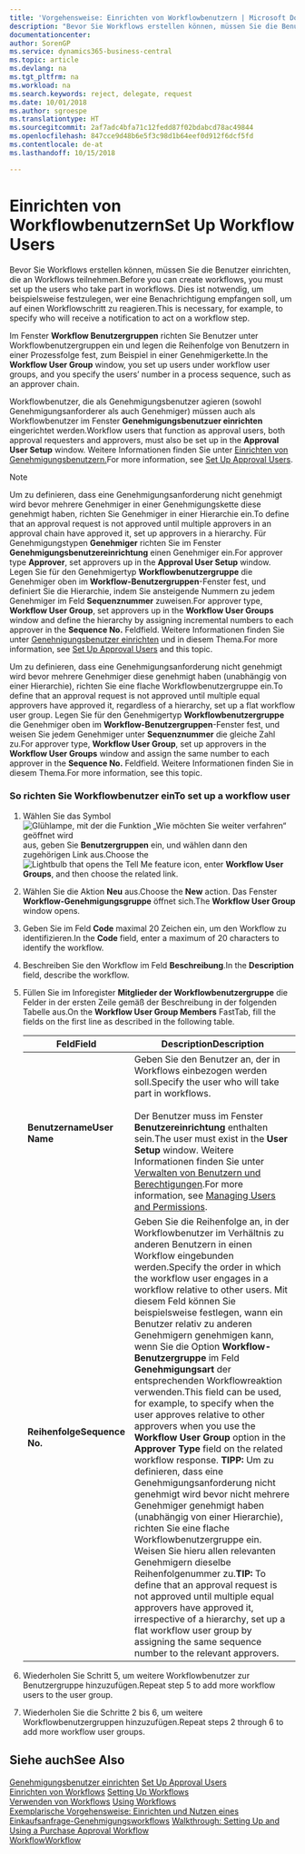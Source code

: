```yaml
---
title: 'Vorgehensweise: Einrichten von Workflowbenutzern | Microsoft Docs'
description: "Bevor Sie Workflows erstellen können, müssen Sie die Benutzer einrichten, die an Workflows teilnehmen. Dies ist notwendig, um beispielsweise festzulegen, wer eine Benachrichtigung empfangen soll, um auf einen Workflowschritt zu reagieren."
documentationcenter: 
author: SorenGP
ms.service: dynamics365-business-central
ms.topic: article
ms.devlang: na
ms.tgt_pltfrm: na
ms.workload: na
ms.search.keywords: reject, delegate, request
ms.date: 10/01/2018
ms.author: sgroespe
ms.translationtype: HT
ms.sourcegitcommit: 2af7adc4bfa71c12fedd87f02bdabcd78ac49844
ms.openlocfilehash: 847cce9d48b6e5f3c98d1b64eef0d912f6dcf5fd
ms.contentlocale: de-at
ms.lasthandoff: 10/15/2018

---
```

# <a name="set-up-workflow-users"></a><span data-ttu-id="18078-104">Einrichten von Workflowbenutzern</span><span class="sxs-lookup"><span data-stu-id="18078-104">Set Up Workflow Users</span></span>
<span data-ttu-id="18078-105">Bevor Sie Workflows erstellen können, müssen Sie die Benutzer einrichten, die an Workflows teilnehmen.</span><span class="sxs-lookup"><span data-stu-id="18078-105">Before you can create workflows, you must set up the users who take part in workflows.</span></span> <span data-ttu-id="18078-106">Dies ist notwendig, um beispielsweise festzulegen, wer eine Benachrichtigung empfangen soll, um auf einen Workflowschritt zu reagieren.</span><span class="sxs-lookup"><span data-stu-id="18078-106">This is necessary, for example, to specify who will receive a notification to act on a workflow step.</span></span>  

<span data-ttu-id="18078-107">Im Fenster  **Workflow Benutzergruppen** richten Sie Benutzer unter Workflowbenutzergruppen ein und legen die Reihenfolge von Benutzern in einer Prozessfolge fest, zum Beispiel in einer Genehmigerkette.</span><span class="sxs-lookup"><span data-stu-id="18078-107">In the **Workflow User Group** window, you set up users under workflow user groups, and you specify the users’ number in a process sequence, such as an approver chain.</span></span>  

<span data-ttu-id="18078-108">Workflowbenutzer, die als Genehmigungsbenutzer agieren (sowohl Genehmigungsanforderer als auch Genehmiger) müssen auch als Workflowbenutzer im Fenster **Genehmigungsbenutzuer einrichten** eingerichtet werden.</span><span class="sxs-lookup"><span data-stu-id="18078-108">Workflow users that function as approval users, both approval requesters and approvers, must also be set up in the **Approval User Setup** window.</span></span> <span data-ttu-id="18078-109">Weitere Informationen finden Sie unter [Einrichten von Genehmigungsbenutzern.](across-how-to-set-up-approval-users.md)</span><span class="sxs-lookup"><span data-stu-id="18078-109">For more information, see [Set Up Approval Users](across-how-to-set-up-approval-users.md).</span></span>  

> [!NOTE]  
>  <span data-ttu-id="18078-110">Um zu definieren, dass eine Genehmigungsanforderung nicht genehmigt wird bevor mehrere Genehmiger in einer Genehmigungskette diese genehmigt haben, richten Sie Genehmiger in einer Hierarchie ein.</span><span class="sxs-lookup"><span data-stu-id="18078-110">To define that an approval request is not approved until multiple approvers in an approval chain have approved it, set up approvers in a hierarchy.</span></span> <span data-ttu-id="18078-111">Für Genehmigungstypen **Genehmiger** richten Sie im Fenster **Genehmigungsbenutzereinrichtung** einen Genehmiger ein.</span><span class="sxs-lookup"><span data-stu-id="18078-111">For approver type **Approver**, set approvers up in the **Approval User Setup** window.</span></span> <span data-ttu-id="18078-112">Legen Sie für den Genehmigertyp **Workflowbenutzergruppe** die Genehmiger oben im **Workflow-Benutzergruppen**-Fenster fest, und definiert Sie die Hierarchie, indem Sie ansteigende Nummern zu jedem Genehmiger im Feld **Sequenznummer** zuweisen.</span><span class="sxs-lookup"><span data-stu-id="18078-112">For approver type, **Workflow User Group**, set approvers up in the **Workflow User Groups** window and define the hierarchy by assigning incremental numbers to each approver in the **Sequence No.**</span></span> <span data-ttu-id="18078-113">Feld</span><span class="sxs-lookup"><span data-stu-id="18078-113">field.</span></span> <span data-ttu-id="18078-114">Weitere Informationen finden Sie unter [Genehnigungsbenutzer einrichten](across-how-to-set-up-approval-users.md) und in diesem Thema.</span><span class="sxs-lookup"><span data-stu-id="18078-114">For more information, see [Set Up Approval Users](across-how-to-set-up-approval-users.md) and this topic.</span></span>  
>   
>  <span data-ttu-id="18078-115">Um zu definieren, dass eine Genehmigungsanforderung nicht genehmigt wird bevor mehrere Genehmiger diese genehmigt haben (unabhängig von einer Hierarchie), richten Sie eine flache Workflowbenutzergruppe ein.</span><span class="sxs-lookup"><span data-stu-id="18078-115">To define that an approval request is not approved until multiple equal approvers have approved it, regardless of a hierarchy, set up a flat workflow user group.</span></span> <span data-ttu-id="18078-116">Legen Sie für den Genehmigertyp **Workflowbenutzergruppe** die Genehmiger oben im **Workflow-Benutzergruppen**-Fenster fest, und weisen Sie jedem Genehmiger unter **Sequenznummer** die gleiche Zahl zu.</span><span class="sxs-lookup"><span data-stu-id="18078-116">For approver type, **Workflow User Group**, set up approvers in the **Workflow User Groups** window and assign the same number to each approver in the **Sequence No.**</span></span> <span data-ttu-id="18078-117">Feld</span><span class="sxs-lookup"><span data-stu-id="18078-117">field.</span></span> <span data-ttu-id="18078-118">Weitere Informationen finden Sie in diesem Thema.</span><span class="sxs-lookup"><span data-stu-id="18078-118">For more information, see this topic.</span></span>  

### <a name="to-set-up-a-workflow-user"></a><span data-ttu-id="18078-119">So richten Sie Workflowbenutzer ein</span><span class="sxs-lookup"><span data-stu-id="18078-119">To set up a workflow user</span></span>  

1. <span data-ttu-id="18078-120">Wählen Sie das Symbol ![Glühlampe, mit der die Funktion „Wie möchten Sie weiter verfahren“ geöffnet wird](media/ui-search/search_small.png "Wie möchten Sie weiter verfahren?") aus, geben Sie **Benutzergruppen** ein, und wählen dann den zugehörigen Link aus.</span><span class="sxs-lookup"><span data-stu-id="18078-120">Choose the ![Lightbulb that opens the Tell Me feature](media/ui-search/search_small.png "Tell me what you want to do") icon, enter **Workflow User Groups**, and then choose the related link.</span></span>  
2. <span data-ttu-id="18078-121">Wählen Sie die Aktion **Neu** aus.</span><span class="sxs-lookup"><span data-stu-id="18078-121">Choose the **New** action.</span></span> <span data-ttu-id="18078-122">Das Fenster **Workflow-Genehmigungsgruppe** öffnet sich.</span><span class="sxs-lookup"><span data-stu-id="18078-122">The **Workflow User Group** window opens.</span></span>  
3. <span data-ttu-id="18078-123">Geben Sie im Feld **Code** maximal 20 Zeichen ein, um den Workflow zu identifizieren.</span><span class="sxs-lookup"><span data-stu-id="18078-123">In the **Code** field, enter a maximum of 20 characters to identify the workflow.</span></span>  
4. <span data-ttu-id="18078-124">Beschreiben Sie den Workflow im Feld **Beschreibung**.</span><span class="sxs-lookup"><span data-stu-id="18078-124">In the **Description** field, describe the workflow.</span></span>  
5. <span data-ttu-id="18078-125">Füllen Sie im Inforegister **Mitglieder der Workflowbenutzergruppe** die Felder in der ersten Zeile gemäß der Beschreibung in der folgenden Tabelle aus.</span><span class="sxs-lookup"><span data-stu-id="18078-125">On the **Workflow User Group Members** FastTab, fill the fields on the first line as described in the following table.</span></span>  

    |<span data-ttu-id="18078-126">Feld</span><span class="sxs-lookup"><span data-stu-id="18078-126">Field</span></span>|<span data-ttu-id="18078-127">Description</span><span class="sxs-lookup"><span data-stu-id="18078-127">Description</span></span>|  
    |---------------------------------|---------------------------------------|  
    |<span data-ttu-id="18078-128">**Benutzername**</span><span class="sxs-lookup"><span data-stu-id="18078-128">**User Name**</span></span>|<span data-ttu-id="18078-129">Geben Sie den Benutzer an, der in Workflows einbezogen werden soll.</span><span class="sxs-lookup"><span data-stu-id="18078-129">Specify the user who will take part in workflows.</span></span><br /><br /> <span data-ttu-id="18078-130">Der Benutzer muss im Fenster **Benutzereinrichtung** enthalten sein.</span><span class="sxs-lookup"><span data-stu-id="18078-130">The user must exist in the **User Setup** window.</span></span> <span data-ttu-id="18078-131">Weitere Informationen finden Sie unter [Verwalten von Benutzern und Berechtigungen](ui-how-users-permissions.md).</span><span class="sxs-lookup"><span data-stu-id="18078-131">For more information, see [Managing Users and Permissions](ui-how-users-permissions.md).</span></span>|  
    |<span data-ttu-id="18078-132">**Reihenfolge**</span><span class="sxs-lookup"><span data-stu-id="18078-132">**Sequence No.**</span></span>|<span data-ttu-id="18078-133">Geben Sie die Reihenfolge an, in der Workflowbenutzer im Verhältnis zu anderen Benutzern in einen Workflow eingebunden werden.</span><span class="sxs-lookup"><span data-stu-id="18078-133">Specify the order in which the workflow user engages in a workflow relative to other users.</span></span> <span data-ttu-id="18078-134">Mit diesem Feld können Sie beispielsweise festlegen, wann ein Benutzer relativ zu anderen Genehmigern genehmigen kann, wenn Sie die Option **Workflow-Benutzergruppe** im Feld **Genehmigungsart** der entsprechenden Workflowreaktion verwenden.</span><span class="sxs-lookup"><span data-stu-id="18078-134">This field can be used, for example, to specify when the user approves relative to other approvers when you use the **Workflow User Group** option in the **Approver Type** field on the related workflow response.</span></span> <span data-ttu-id="18078-135">**TIPP:** Um zu definieren, dass eine Genehmigungsanforderung nicht genehmigt wird bevor nicht mehrere Genehmiger genehmigt haben (unabhängig von einer Hierarchie), richten Sie eine flache Workflowbenutzergruppe ein. Weisen Sie hieru allen relevanten Genehmigern dieselbe Reihenfolgenummer zu.</span><span class="sxs-lookup"><span data-stu-id="18078-135">**TIP:**  To define that an approval request is not approved until multiple equal approvers have approved it, irrespective of a hierarchy, set up a flat workflow user group by assigning the same sequence number to the relevant approvers.</span></span>|  
6. <span data-ttu-id="18078-136">Wiederholen Sie Schritt 5, um weitere Workflowbenutzer zur Benutzergruppe hinzuzufügen.</span><span class="sxs-lookup"><span data-stu-id="18078-136">Repeat step 5 to add more workflow users to the user group.</span></span>  
7. <span data-ttu-id="18078-137">Wiederholen Sie die Schritte 2 bis 6, um weitere Workflowbenutzergruppen hinzuzufügen.</span><span class="sxs-lookup"><span data-stu-id="18078-137">Repeat steps 2 through 6 to add more workflow user groups.</span></span>  

## <a name="see-also"></a><span data-ttu-id="18078-138">Siehe auch</span><span class="sxs-lookup"><span data-stu-id="18078-138">See Also</span></span>  
<span data-ttu-id="18078-139">[Genehmigungsbenutzer einrichten](across-how-to-set-up-approval-users.md) </span><span class="sxs-lookup"><span data-stu-id="18078-139">[Set Up Approval Users](across-how-to-set-up-approval-users.md) </span></span>  
<span data-ttu-id="18078-140">[Einrichten von Workflows](across-set-up-workflows.md) </span><span class="sxs-lookup"><span data-stu-id="18078-140">[Setting Up Workflows](across-set-up-workflows.md) </span></span>  
<span data-ttu-id="18078-141">[Verwenden von Workflows](across-use-workflows.md) </span><span class="sxs-lookup"><span data-stu-id="18078-141">[Using Workflows](across-use-workflows.md) </span></span>  
<span data-ttu-id="18078-142">[Exemplarische Vorgehensweise: Einrichten und Nutzen eines Einkaufsanfrage-Genehmigungsworkflows](walkthrough-setting-up-and-using-a-purchase-approval-workflow.md) </span><span class="sxs-lookup"><span data-stu-id="18078-142">[Walkthrough: Setting Up and Using a Purchase Approval Workflow](walkthrough-setting-up-and-using-a-purchase-approval-workflow.md) </span></span>  
[<span data-ttu-id="18078-143">Workflow</span><span class="sxs-lookup"><span data-stu-id="18078-143">Workflow</span></span>](across-workflow.md)   

